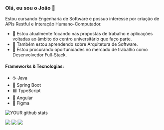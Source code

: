 ### Olá, eu sou o João 👋
Estou cursando Engenharia de Software e possuo interesse por criação de APIs Restful e Interação Humano-Computador.
- 🔭 Estou atualmente focando nas propostas de trabalho e aplicações voltadas ao âmbito do centro universitário que faço parte.
- 🌱 Também estou aprendendo sobre Arquitetura de Software.
- 🤝 Estou procurando oportunidades no mercado de trabalho como Desenvolvedor Full-Stack.

#### Frameworks & Tecnologias:
- ☕ Java
- 🌱 Spring Boot
- 🟦 TypeScript
- 🛑 Angular
- 📱 Figma

![YOUR github stats](https://github-readme-stats.vercel.app/api?username=JLPimenta)

[<img src="https://img.shields.io/badge/linkedin-%230077B5.svg?&style=for-the-badge&logo=linkedin&logoColor=white" />]( linkedin.com/in/jllpimenta) [<img src = "https://img.shields.io/badge/instagram-%23E4405F.svg?&style=for-the-badge&logo=instagram&logoColor=white">](https://instagram.com/jlpimenta_) [<img src = "https://img.shields.io/badge/facebook-%231877F2.svg?&style=for-the-badge&logo=facebook&logoColor=white">](https://www.facebook.com/joaoluiz.lopespimenta)
